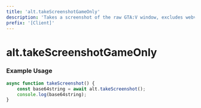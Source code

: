 ```yaml
---
title: 'alt.takeScreenshotGameOnly'
description: 'Takes a screenshot of the raw GTA:V window, excludes webviews.'
prefix: '[Client]'
---
```


# alt.takeScreenshotGameOnly

### Example Usage

```js
async function takeScreenshot() {
    const base64string = await alt.takeScreenshot();
    console.log(base64string);
}
```
